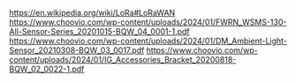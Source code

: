 https://en.wikipedia.org/wiki/LoRa#LoRaWAN
https://www.choovio.com/wp-content/uploads/2024/01/FWRN_WSMS-130-All-Sensor-Series_20201015-BQW_04_0001-1.pdf
https://www.choovio.com/wp-content/uploads/2024/01/DM_Ambient-Light-Sensor_20210308-BQW_03_0017.pdf
https://www.choovio.com/wp-content/uploads/2024/01/IG_Accessories_Bracket_20200818-BQW_02_0022-1.pdf
